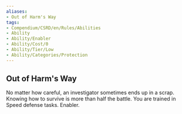 ```yaml
---
aliases:
- Out of Harm's Way
tags:
- Compendium/CSRD/en/Rules/Abilities
- Ability
- Ability/Enabler
- Ability/Cost/0
- Ability/Tier/Low
- Ability/Categories/Protection
---
```


  
## Out of Harm's Way  
No matter how careful, an investigator sometimes ends up in a scrap. Knowing how to survive is more than half the battle. You are trained in Speed defense tasks. Enabler.